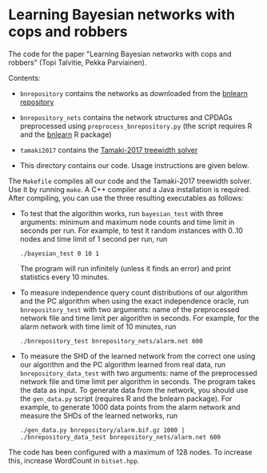 # Learning Bayesian networks with cops and robbers
The code for the paper "Learning Bayesian networks with cops and robbers" (Topi Talvitie, Pekka Parviainen).

Contents:

- `bnrepository` contains the networks as downloaded from the [bnlearn repository](https://www.bnlearn.com/bnrepository/)

- `bnrepository_nets` contains the network structures and CPDAGs preprocessed using `preprocess_bnrepository.py` (the script requires R and the [bnlearn](https://www.bnlearn.com/) R package)

- `tamaki2017` contains the [Tamaki-2017 treewidth solver](https://github.com/TCS-Meiji/PACE2017-TrackA)

- This directory contains our code. Usage instructions are given below.

The `Makefile` compiles all our code and the Tamaki-2017 treewidth solver. Use it by running `make`. A C++ compiler and a Java installation is required. After compiling, you can use the three resulting executables as follows:

- To test that the algorithm works, run `bayesian_test` with three arguments: minimum and maximum node counts and time limit in seconds per run. For example, to test it random instances with 0..10 nodes and time limit of 1 second per run, run
    ```
    ./bayesian_test 0 10 1
    ```
    The program will run infinitely (unless it finds an error) and print statistics every 10 minutes.

- To measure independence query count distributions of our algorithm and the PC algorithm when using the exact independence oracle, run `bnrepository_test` with two arguments: name of the preprocessed network file and time limit per algorithm in seconds. For example, for the alarm network with time limit of 10 minutes, run
    ```
    ./bnrepository_test bnrepository_nets/alarm.net 600
    ```

- To measure the SHD of the learned network from the correct one using our algorithm and the PC algorithm learned from real data, run `bnrepository_data_test` with two arguments: name of the preprocessed network file and time limit per algorithm in seconds. The program takes the data as input. To generate data from the network, you should use the `gen_data.py` script (requires R and the bnlearn package). For example, to generate 1000 data points from the alarm network and measure the SHDs of the learned networks, run
    ```
    ./gen_data.py bnrepository/alarm.bif.gz 1000 | ./bnrepository_data_test bnrepository_nets/alarm.net 600
    ```

The code has been configured with a maximum of 128 nodes. To increase this, increase WordCount in `bitset.hpp`.
